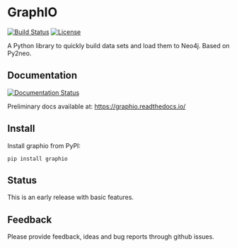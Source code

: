 # GraphIO

[![Build Status](https://travis-ci.com/kaiserpreusse/graphio.svg?branch=master)](https://travis-ci.com/kaiserpreusse/graphio)
[![License](https://img.shields.io/badge/License-Apache%202.0-blue.svg)](https://opensource.org/licenses/Apache-2.0)

A Python library to quickly build data sets and load them to Neo4j. Based on Py2neo.

## Documentation
[![Documentation Status](https://readthedocs.org/projects/graphio/badge/?version=latest)](https://graphio.readthedocs.io/en/latest/?badge=latest)

Preliminary docs available at: https://graphio.readthedocs.io/

## Install
Install graphio from PyPI:

```
pip install graphio
```

## Status
This is an early release with basic features.

## Feedback
Please provide feedback, ideas and bug reports through github issues.

